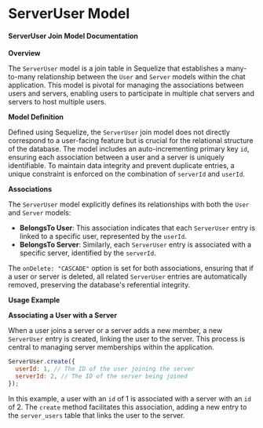 # ServerUser Model

#### ServerUser Join Model Documentation

**Overview**

The `ServerUser` model is a join table in Sequelize that establishes a many-to-many relationship between the `User` and `Server` models within the chat application. This model is pivotal for managing the associations between users and servers, enabling users to participate in multiple chat servers and servers to host multiple users.

**Model Definition**

Defined using Sequelize, the `ServerUser` join model does not directly correspond to a user-facing feature but is crucial for the relational structure of the database. The model includes an auto-incrementing primary key `id`, ensuring each association between a user and a server is uniquely identifiable. To maintain data integrity and prevent duplicate entries, a unique constraint is enforced on the combination of `serverId` and `userId`.

**Associations**

The `ServerUser` model explicitly defines its relationships with both the `User` and `Server` models:

* **BelongsTo User**: This association indicates that each `ServerUser` entry is linked to a specific user, represented by the `userId`.
* **BelongsTo Server**: Similarly, each `ServerUser` entry is associated with a specific server, identified by the `serverId`.

The `onDelete: "CASCADE"` option is set for both associations, ensuring that if a user or server is deleted, all related `ServerUser` entries are automatically removed, preserving the database's referential integrity.

**Usage Example**

**Associating a User with a Server**

When a user joins a server or a server adds a new member, a new `ServerUser` entry is created, linking the user to the server. This process is central to managing server memberships within the application.

```javascript
ServerUser.create({
  userId: 1, // The ID of the user joining the server
  serverId: 2, // The ID of the server being joined
});
```

In this example, a user with an `id` of 1 is associated with a server with an `id` of 2. The `create` method facilitates this association, adding a new entry to the `server_users` table that links the user to the server.
